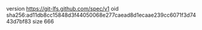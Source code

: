version https://git-lfs.github.com/spec/v1
oid sha256:ad11db8cc15848d3f44050068e277caead8d1ecaae239cc6071f3d7443d7bf83
size 666
